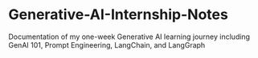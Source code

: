 # Generative-AI-Internship-Notes
Documentation of my one-week Generative AI learning journey including GenAI 101, Prompt Engineering, LangChain, and LangGraph
